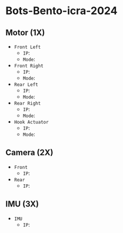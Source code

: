# Bots-Bento-icra-2024

## Motor (1X)
- `Front Left`
    - `IP`: 
    - `Mode`: 
- `Front Right` 
    - `IP`: 
    - `Mode`: 
- `Rear Left`
    - `IP`: 
    - `Mode`: 
- `Rear Right`
    - `IP`: 
    - `Mode`:
- `Hook Actuator`
    - `IP`: 
    - `Mode`:

## Camera (2X)
- `Front`
    - `IP`: 
- `Rear`
    - `IP`: 

## IMU (3X)
- `IMU`
    - `IP`: 